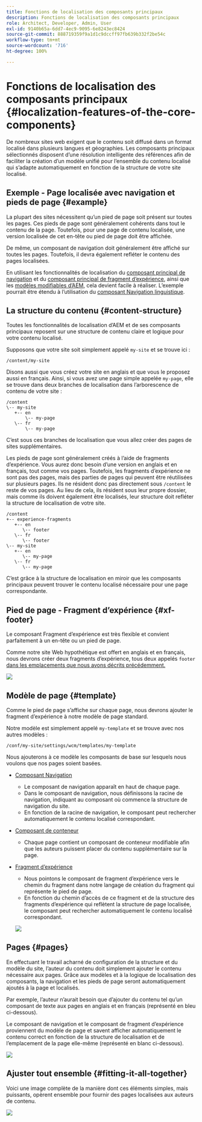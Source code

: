 ```yaml
---
title: Fonctions de localisation des composants principaux
description: Fonctions de localisation des composants principaux
role: Architect, Developer, Admin, User
exl-id: 9140b65a-6dd7-4ec9-9095-6e8243ec8424
source-git-commit: 888719359f9a1d1c9dccff97fb639b332f2be54c
workflow-type: tm+mt
source-wordcount: '716'
ht-degree: 100%

---
```


# Fonctions de localisation des composants principaux {#localization-features-of-the-core-components}

De nombreux sites web exigent que le contenu soit diffusé dans un format localisé dans plusieurs langues et géographies. Les composants principaux sélectionnés disposent d’une résolution intelligente des références afin de faciliter la création d’un modèle unifié pour l’ensemble du contenu localisé qui s’adapte automatiquement en fonction de la structure de votre site localisé.

## Exemple - Page localisée avec navigation et pieds de page {#example}

La plupart des sites nécessitent qu’un pied de page soit présent sur toutes les pages. Ces pieds de page sont généralement cohérents dans tout le contenu de la page. Toutefois, pour une page de contenu localisée, une version localisée de cet en-tête ou pied de page doit être affichée.

De même, un composant de navigation doit généralement être affiché sur toutes les pages. Toutefois, il devra également refléter le contenu des pages localisées.

En utilisant les fonctionnalités de localisation du [composant principal de navigation](/help/components/navigation.md) et du [composant principal de fragment d’expérience](/help/components/experience-fragment.md), ainsi que les [modèles modifiables d’AEM](https://experienceleague.adobe.com/docs/experience-manager-cloud-service/sites/authoring/features/templates.html?lang=fr), cela devient facile à réaliser. L’exemple pourrait être étendu à l’utilisation du [composant Navigation linguistique](/help/components/language-navigation.md).

## La structure du contenu {#content-structure}

Toutes les fonctionnalités de localisation d’AEM et de ses composants principaux reposent sur une structure de contenu claire et logique pour votre contenu localisé.

Supposons que votre site soit simplement appelé `my-site` et se trouve ici :

```
/content/my-site
```

Disons aussi que vous créez votre site en anglais et que vous le proposez aussi en français. Ainsi, si vous avez une page simple appelée `my-page`, elle se trouve dans deux branches de localisation dans l’arborescence de contenu de votre site :

```
/content
\-- my-site
   +-- en
       \-- my-page
   \-- fr
       \-- my-page
```

C’est sous ces branches de localisation que vous allez créer des pages de sites supplémentaires.

Les pieds de page sont généralement créés à l’aide de fragments d’expérience. Vous aurez donc besoin d’une version en anglais et en français, tout comme vos pages. Toutefois, les fragments d’expérience ne sont pas des pages, mais des parties de pages qui peuvent être réutilisées sur plusieurs pages. Ils ne résident donc pas directement sous `/content` le reste de vos pages. Au lieu de cela, ils résident sous leur propre dossier, mais comme ils doivent également être localisés, leur structure doit refléter la structure de localisation de votre site.

```
/content
+-- experience-fragments
   +-- en
      \-- footer
   \-- fr
      \-- footer
\-- my-site
   +-- en
      \-- my-page
   \-- fr
      \-- my-page
```

C’est grâce à la structure de localisation en miroir que les composants principaux peuvent trouver le contenu localisé nécessaire pour une page correspondante.

## Pied de page - Fragment d’expérience {#xf-footer}

Le composant Fragment d’expérience est très flexible et convient parfaitement à un en-tête ou un pied de page.

Comme notre site Web hypothétique est offert en anglais et en français, nous devrons créer deux fragments d’expérience, tous deux appelés `footer` [dans les emplacements que nous avons décrits précédemment.](#content-structure)

![](/help/assets/screen-shot-2019-09-09-11.08.28.png)

## Modèle de page {#template}

Comme le pied de page s’affiche sur chaque page, nous devrons ajouter le fragment d’expérience à notre modèle de page standard.

Notre modèle est simplement appelé `my-template` et se trouve avec nos autres modèles :

```
/conf/my-site/settings/wcm/templates/my-template
```

Nous ajouterons à ce modèle les composants de base sur lesquels nous voulons que nos pages soient basées.

* [Composant Navigation](/help/components/navigation.md)
   * Le composant de navigation apparaît en haut de chaque page.
   * Dans le composant de navigation, nous définissons la racine de navigation, indiquant au composant où commence la structure de navigation du site.
   * En fonction de la racine de navigation, le composant peut rechercher automatiquement le contenu localisé correspondant.
* [Composant de conteneur](/help/components/container.md)
   * Chaque page contient un composant de conteneur modifiable afin que les auteurs puissent placer du contenu supplémentaire sur la page.
* [Fragment d’expérience](/help/components/experience-fragment.md)
   * Nous pointons le composant de fragment d’expérience vers le chemin du fragment dans notre langage de création du fragment qui représente le pied de page.
   * En fonction du chemin d’accès de ce fragment et de la structure des fragments d’expérience qui reflètent la structure de page localisée, le composant peut rechercher automatiquement le contenu localisé correspondant.

  ![](/help/assets/screen-shot-2019-09-09-11.20.10.png)

## Pages {#pages}

En effectuant le travail acharné de configuration de la structure et du modèle du site, l’auteur du contenu doit simplement ajouter le contenu nécessaire aux pages. Grâce aux modèles et à la logique de localisation des composants, la navigation et les pieds de page seront automatiquement ajoutés à la page et localisés.

Par exemple, l’auteur n’aurait besoin que d’ajouter du contenu tel qu’un composant de texte aux pages en anglais et en français (représenté en bleu ci-dessous).

Le composant de navigation et le composant de fragment d’expérience proviennent du modèle de page et savent afficher automatiquement le contenu correct en fonction de la structure de localisation et de l’emplacement de la page elle-même (représenté en blanc ci-dessous).

![](/help/assets/screen-shot-2019-09-09-11.22.14.png)

## Ajuster tout ensemble {#fitting-it-all-together}

Voici une image complète de la manière dont ces éléments simples, mais puissants, opèrent ensemble pour fournir des pages localisées aux auteurs de contenu.

![](/help/assets/screen-shot-2019-09-09-11.27.58.png)
